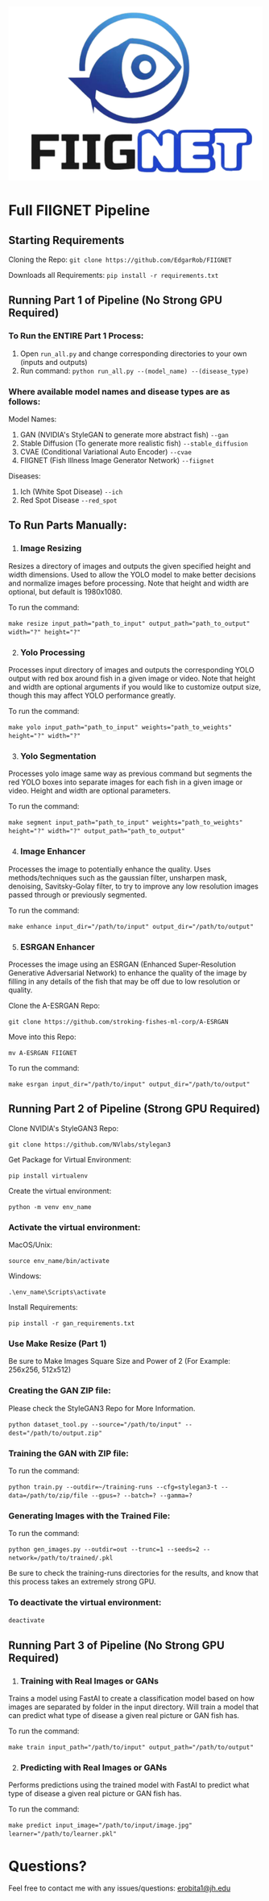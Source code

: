 ![FIIGNET Logo](Logo.png)


# Full FIIGNET Pipeline 

## Starting Requirements 
Cloning the Repo:
`git clone https://github.com/EdgarRob/FIIGNET` 

Downloads all Requirements:
`pip install -r requirements.txt` 

## Running Part 1 of Pipeline (No Strong GPU Required)

### To Run the ENTIRE Part 1 Process:
1. Open `run_all.py` and change corresponding directories to your own (inputs and outputs) 
2. Run command:
`python run_all.py --(model_name) --(disease_type)`

### Where available model names and disease types are as follows: 
Model Names:
1. GAN (NVIDIA's StyleGAN to generate more abstract fish) 
`--gan`
2. Stable Diffusion (To generate more realistic fish)
`--stable_diffusion`
3. CVAE (Conditional Variational Auto Encoder)
`--cvae`
4. FIIGNET (Fish Illness Image Generator Network)
`--fiignet`

Diseases:
1. Ich (White Spot Disease) 
`--ich`
2. Red Spot Disease 
`--red_spot`

## To Run Parts Manually: 

1. ### Image Resizing 
Resizes a directory of images and outputs the given specified height and width dimensions. Used to allow the YOLO model to make better decisions and normalize images before processing. Note that height and width are optional, but default is 1980x1080.

To run the command:

`make resize input_path="path_to_input" output_path="path_to_output" width="?" height="?"`

2. ### Yolo Processing  
Processes input directory of images and outputs the corresponding YOLO output with red box around fish in a given image or video. Note that height and width are optional arguments if you would like to customize output size, though this may affect YOLO performance greatly. 

To run the command: 

`make yolo input_path="path_to_input" weights="path_to_weights" height="?" width="?"`

3. ### Yolo Segmentation  
Processes yolo image same way as previous command but segments the red YOLO boxes into separate images for each fish in a given image or video. Height and width are optional parameters. 

To run the command:

`make segment input_path="path_to_input" weights="path_to_weights" height="?" width="?" output_path="path_to_output"`

4. ### Image Enhancer 
Processes the image to potentially enhance the quality. Uses methods/techniques such as the gaussian filter, unsharpen mask, denoising, Savitsky-Golay filter, to try to improve any low resolution images passed through or previously segmented. 

To run the command:

`make enhance input_dir="/path/to/input" output_dir="/path/to/output"`

5. ### ESRGAN Enhancer
Processes the image using an ESRGAN (Enhanced Super-Resolution Generative Adversarial Network) to enhance the quality of the image by filling in any details of the fish that may be off due to low resolution or quality.

Clone the A-ESRGAN Repo:

`git clone https://github.com/stroking-fishes-ml-corp/A-ESRGAN`

Move into this Repo:

`mv A-ESRGAN FIIGNET`

To run the command:

`make esrgan input_dir="/path/to/input" output_dir="/path/to/output"`


## Running Part 2 of Pipeline (Strong GPU Required)  
Clone NVIDIA's StyleGAN3 Repo:

`git clone https://github.com/NVlabs/stylegan3` 

Get Package for Virtual Environment:

`pip install virtualenv`

Create the virtual environment:

`python -m venv env_name`

### Activate the virtual environment:

MacOS/Unix: 

`source env_name/bin/activate`

Windows:

`.\env_name\Scripts\activate`

Install Requirements:

`pip install -r gan_requirements.txt`

### Use Make Resize (Part 1) 
Be sure to Make Images Square Size and Power of 2 (For Example: 256x256, 512x512)

### Creating the GAN ZIP file:
Please check the StyleGAN3 Repo for More Information.

`python dataset_tool.py --source="/path/to/input" --dest="/path/to/output.zip"`

### Training the GAN with ZIP file:
To run the command:

`python train.py --outdir=~/training-runs --cfg=stylegan3-t --data=/path/to/zip/file --gpus=? --batch=? --gamma=?`

### Generating Images with the Trained File:
To run the command:

`python gen_images.py --outdir=out --trunc=1 --seeds=2 --network=/path/to/trained/.pkl`

Be sure to check the training-runs directories for the results, and know that this process takes an extremely strong GPU. 

### To deactivate the virtual environment:
`deactivate`

## Running Part 3 of Pipeline (No Strong GPU Required)

1. ### Training with Real Images or GANs 
Trains a model using FastAI to create a classification model based on how images are separated by folder in the input directory. Will train a model that can predict what type of disease a given real picture or GAN fish has.

To run the command:

`make train input_path="/path/to/input" output_path="/path/to/output"`

2. ### Predicting with Real Images or GANs 
Performs predictions using the trained model with FastAI to predict what type of disease a given real picture or GAN fish has.

To run the command:

`make predict input_image="/path/to/input/image.jpg" learner="/path/to/learner.pkl"`

# Questions? 
Feel free to contact me with any issues/questions: erobita1@jh.edu 

